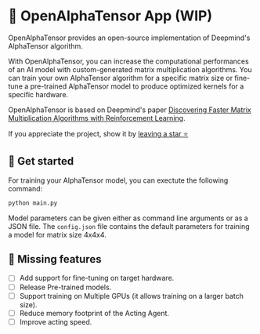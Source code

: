 # 🐉 OpenAlphaTensor App (WIP)
OpenAlphaTensor provides an open-source implementation of Deepmind's AlphaTensor algorithm.

With OpenAlphaTensor, you can increase the computational performances of an AI model with custom-generated matrix multiplication algorithms. You can train your own AlphaTensor algorithm for a specific matrix size or fine-tune a pre-trained AlphaTensor model to produce optimized kernels for a specific hardware.


OpenAlphaTensor is based on Deepmind's paper [Discovering Faster Matrix Multiplication Algorithms with Reinforcement Learning](https://www.nature.com/articles/s41586-022-05172-4).

If you appreciate the project, show it by [leaving a star ⭐](https://github.com/nebuly-ai/nebullvm)


## 🚀 Get started
For training your AlphaTensor model, you can exectute the following command:
```bash
python main.py 
```

Model parameters can be given either as command line arguments or as a JSON file. The `config.json` file contains the default parameters for training a model for matrix size 4x4x4.

## 🧪 Missing features
- [ ] Add support for fine-tuning on target hardware.
- [ ] Release Pre-trained models.
- [ ] Support training on Multiple GPUs (it allows training on a larger batch size).
- [ ] Reduce memory footprint of the Acting Agent.
- [ ] Improve acting speed.
